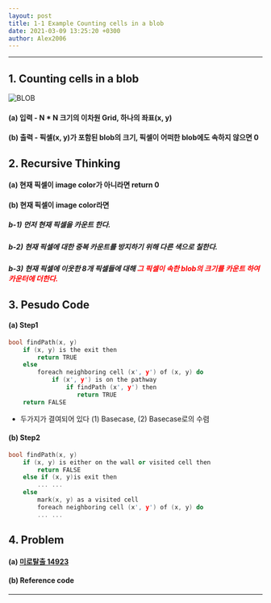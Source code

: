 ```yaml
---
layout: post
title: 1-1 Example Counting cells in a blob
date: 2021-03-09 13:25:20 +0300
author: Alex2006
---
```

  
  
------
## 1. Counting cells in a blob
![BLOB](./img/blob.jpg)
#### (a) 입력  - N * N 크기의 이차원 Grid, 하나의 좌표(x, y)
#### (b) 출력 - 픽셀(x, y)가 포함된 blob의 크기, 픽셀이 어떠한 blob에도 속하지 않으면 0


## 2. Recursive Thinking
#### (a) 현재 픽셀이 image color가 아니라면 return 0
#### (b) 현재 픽셀이 image color라면
#####     b-1) 먼저 현재 픽셀을 카운트 한다.
#####     b-2) 현재 픽셀에 대한 중복 카운트를 방지하기 위해 다른 색으로 칠한다.
#####     b-3) 현재 픽셀에 이웃한 8개 픽셀들에 대해 <span style="color:red">그 픽셀이 속한 blob의 크기를 카운트 하여 카운터에 더한다.</span>



## 3. Pesudo Code
#### (a) Step1

```cpp
bool findPath(x, y)
    if (x, y) is the exit then
        return TRUE
    else
        foreach neighboring cell (x', y') of (x, y) do
            if (x', y') is on the pathway
                if findPath (x', y') then
                   return TRUE
    return FALSE
```
 * 두가지가 결여되어 있다 (1)  Basecase, (2) Basecase로의 수렴

#### (b) Step2

```cpp
bool findPath(x, y)
    if (x, y) is either on the wall or visited cell then
        return FALSE
    else if (x, y)is exit then
        ... ...
    else
        mark(x, y) as a visited cell
        foreach neighboring cell (x', y') of (x, y) do
        ... ...
```

## 4. Problem
#### (a) [미로탈출 14923](https://www.acpcmicpc.net/problem/14923)

#### (b) Reference code

------